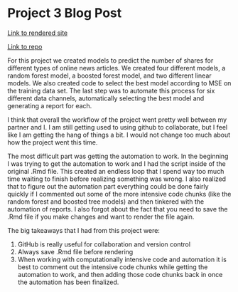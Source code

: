 # Project 3 Blog Post  

[Link to rendered site](https://kebreeze.github.io/558Project3/)  

[Link to repo](https://github.com/kebreeze/558Project3.git)  

For this project we created models to predict the number of shares for different types of online news articles.  We created four different models, a random forest model, a boosted forest model, and two different linear models. We also created code to select the best model according to MSE on the training data set.  The last step was to automate this process for six different data channels, automatically selecting the best model and generating a report for each.  

I think that overall the workflow of the project went pretty well between my partner and I. I am still getting used to using github to collaborate, but I feel like I am getting the hang of things a bit.  I would not change too much about how the project went this time.  

The most difficult part was getting the automation to work. In the beginning I was trying to get the automation to work and I had the script inside of the original .Rmd file. This created an endless loop that I spend way too much time waiting to finish before realizing something was wrong. I also realized that to figure out the automation part everything could be done fairly quickly if I commented out some of the more intensive code chunks (like the random forest and boosted tree models) and then tinkered with the automation of reports. I also forgot about the fact that you need to save the .Rmd file if you make changes and want to render the file again. 

The big takeaways that I had from this project were:  

1.  GitHub is really useful for collaboration and version control  
2.  Always save .Rmd file before rendering  
3.  When working with computationally intensive code and automation it is best to comment out the intensive code chunks while getting the automation to work, and then adding those code chunks back in once the automation has been finalized.  


